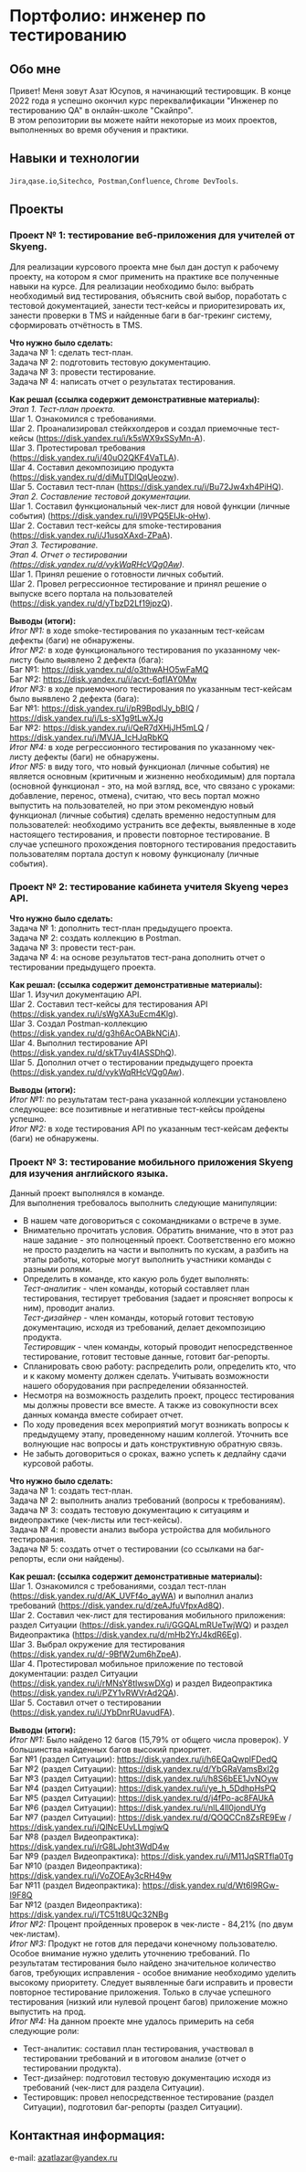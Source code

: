 # Портфолио: инженер по тестированию
## Обо мне 
Привет! Меня зовут Азат Юсупов, я начинающий тестировщик.
В конце 2022 года я успешно окончил курс переквалификации "Инженер по тестированию QA" в онлайн-школе "Скайпро". <br>
В этом репозитории вы можете найти некоторые из моих проектов, выполненных во время обучения и практики. <br>
## Навыки и технологии
``Jira``,``qase.io``,``Sitechco``,`` Postman``,``Confluence``, ``Chrome DevTools``. <br>
## Проекты
### Проект № 1: тестирование веб-приложения для учителей от Skyeng. 
Для реализации курсового проекта мне был дан доступ к рабочему проекту, на котором я смог применить на практике все полученные навыки на курсе. Для реализации необходимо было: выбрать необходимый вид тестирования, объяснить свой выбор, поработать с тестовой документацией, занести тест-кейсы и приоритезировать их, занести проверки в TMS и найденные баги в баг-трекинг систему, сформировать отчётность в TMS.

**Что нужно было сделать:**\
Задача № 1: сделать тест-план.\
Задача № 2: подготовить тестовую документацию.\
Задача № 3: провести тестирование.\
Задача № 4: написать отчет о результатах тестирования.

**Как решал (ссылка содержит демонстративные материалы):**\
*Этап 1. Тест-план проекта.*\
Шаг 1. Ознакомился с требованиями.\
Шаг 2. Проанализировал стейкхолдеров и создал приемочные тест-кейсы (https://disk.yandex.ru/i/k5sWX9xSSyMn-A). \
Шаг 3. Протестировал требования (https://disk.yandex.ru/i/40uO2QKF4VaTLA). \
Шаг 4. Составил декомпозицию продукта (https://disk.yandex.ru/d/diMuTDlQqUeozw). \
Шаг 5. Составил тест-план (https://disk.yandex.ru/i/Bu72Jw4xh4PiHQ). \
*Этап 2. Составление тестовой документации.*\
Шаг 1. Составил функциональный чек-лист для новой функции (личные события) (https://disk.yandex.ru/i/I9VPQ5EIJk-oHw). \
Шаг 2. Составил тест-кейсы для smoke-тестирования (https://disk.yandex.ru/i/J1usqXAxd-ZPaA). \
*Этап 3. Тестирование.*\
*Этап 4. Отчет о тестировании (https://disk.yandex.ru/d/vykWqRHcVQg0Aw).* \
Шаг 1. Принял решение о готовности личных событий.\
Шаг 2. Провел регрессионное тестирование и принял решение о выпуске всего портала на пользователей (https://disk.yandex.ru/d/yTbzD2Lf19jpzQ).
 
**Выводы (итоги):**\
*Итог №1:* в ходе smoke-тестирования по указанным тест-кейсам дефекты (баги) не обнаружены.\
*Итог №2:* в ходе функционального тестирования по указанному чек-листу было выявлено 2 дефекта (бага):\
Баг №1: https://disk.yandex.ru/d/o3thwAHO5wFaMQ \
Баг №2: https://disk.yandex.ru/i/acvt-6qfIAY0Mw \
*Итог №3:* в ходе приемочного тестирования по указанным тест-кейсам было выявлено 2 дефекта (бага):\
Баг №1: https://disk.yandex.ru/i/pR9BpdlJy_bBIQ / https://disk.yandex.ru/i/Ls-sX1g9tLwXJg \
Баг №2: https://disk.yandex.ru/i/QeR7dXHjJH5mLQ / https://disk.yandex.ru/i/MVJA_IcHJqRbKQ \
*Итог №4:* в ходе регрессионного тестирования по указанному чек-листу дефекты (баги) не обнаружены.\
*Итог №5:* в виду того, что новый функционал (личные события) не является основным (критичным и жизненно необходимым) для портала (основной функционал - это, на мой взгляд, все, что связано с уроками: добавление, перенос, отмена), считаю, что весь портал можно выпустить на пользователей, но при этом рекомендую новый функционал (личные события) сделать временно недоступным для пользователей: необходимо устранить все дефекты, выявленные в ходе настоящего тестирования, и провести повторное тестирование. В случае успешного прохождения повторного тестирования предоставить пользователям портала доступ к новому функционалу (личные события).

### Проект № 2: тестирование кабинета учителя Skyeng через API.
 
**Что нужно было сделать:**\
Задача № 1: дополнить тест-план предыдущего проекта.\
Задача № 2: создать коллекцию в Postman.\
Задача № 3: провести тест-ран.\
Задача № 4: на основе результатов тест-рана дополнить отчет о тестировании предыдущего проекта.
 
**Как решал: (ссылка содержит демонстративные материалы):**\
Шаг 1. Изучил документацию API.\
Шаг 2. Составил тест-кейсы для тестирования API (https://disk.yandex.ru/i/sWgXA3uEcm4Klg). \
Шаг 3. Создал Postman-коллекцию (https://disk.yandex.ru/d/g3h6AcOABkNCiA). \
Шаг 4. Выполнил тестирование API (https://disk.yandex.ru/d/skT7uy4IASSDhQ). \
Шаг 5. Дополнил отчет о тестировании предыдущего проекта (https://disk.yandex.ru/d/vykWqRHcVQg0Aw).
 
**Выводы (итоги):**\
*Итог №1:* по результатам тест-рана указанной коллекции установлено следующее: все позитивные и негативные тест-кейсы пройдены успешно.\
*Итог №2:* в ходе тестирования API по указанным тест-кейсам дефекты (баги) не обнаружены.

### Проект № 3: тестирование мобильного приложения Skyeng для изучения английского языка.
Данный проект выполнялся в команде.\
Для выполнения требовалось выполнить следующие манипуляции:
- В нашем чате договориться с сокомандниками о встрече в зуме.
- Внимательно прочитать условия. Обратить внимание, что в этот раз наше задание - это полноценный проект. Соответственно его можно не просто разделить на части и выполнить по кускам, а разбить на этапы работы, которые могут выполнить участники команды с разными ролями.
- Определить в команде, кто какую роль будет выполнять:\
*Тест-аналитик* - член команды, который составляет план тестирования, тестирует требования (задает и проясняет вопросы к ним), проводит анализ.\
*Тест-дизайнер* - член команды, который готовит тестовую документацию, исходя из требований, делает декомпозицию продукта.\
*Тестировщик* - член команды, который проводит непосредственное тестирование, готовит тестовые данные, готовит баг-репорты.
- Спланировать свою работу: распределить роли, определить кто, что и к какому моменту должен сделать. Учитывать возможности нашего оборудования при распределении обязанностей.
- Несмотря на возможность разделить проект, процесс тестирования мы должны провести все вместе. А также из совокупности всех данных команда вместе собирает отчет.
- По ходу проведения всех мероприятий могут возникать вопросы к предыдущему этапу, проведенному нашим коллегой. Уточнить все волнующие нас вопросы и дать конструктивную обратную связь.
- Не забыть договориться о сроках, важно успеть к дедлайну сдачи курсовой работы.

**Что нужно было сделать:**\
Задача № 1: создать тест-план.\
Задача № 2: выполнить анализ требований (вопросы к требованиям).\
Задача № 3: создать тестовую документацию к ситуациям и видеопрактике (чек-листы или тест-кейсы).\
Задача № 4: провести анализ выбора устройства для мобильного тестирования.\
Задача № 5: создать отчет о тестировании (со ссылками на баг-репорты, если они найдены).

**Как решал: (ссылка содержит демонстративные материалы):**\
Шаг 1. Ознакомился с требованиями, создал тест-план (https://disk.yandex.ru/d/AK_UVFf4o_ayWA) и выполнил анализ требований (https://disk.yandex.ru/d/zeAJfuVfpxAd8Q). \
Шаг 2. Составил чек-лист для тестирования мобильного приложения: раздел Ситуации (https://disk.yandex.ru/i/GGQALmRUeTwjWQ) и раздел Видеопрактика (https://disk.yandex.ru/d/mHb2YrJ4kdR6Eg). \
Шаг 3. Выбрал окружение для тестирования (https://disk.yandex.ru/d/-9BfW2um6hZpeA). \
Шаг 4. Протестировал мобильное приложение по тестовой документации: раздел Ситуации (https://disk.yandex.ru/i/rMNsY8tIwswDXg) и раздел Видеопрактика (https://disk.yandex.ru/i/PZY1vRWVrAd2QA). \
Шаг 5. Составил отчет о тестировании (https://disk.yandex.ru/i/JYbDnrRUavudFA).

**Выводы (итоги):**\
*Итог №1:* Было найдено 12 багов (15,79% от общего числа проверок). У большинства найденных багов высокий приоритет.\
Баг №1 (раздел Ситуации): https://disk.yandex.ru/i/h6EQaQwplFDedQ \
Баг №2 (раздел Ситуации): https://disk.yandex.ru/d/YbGRaVamsBxl2g \
Баг №3 (раздел Ситуации): https://disk.yandex.ru/i/h8S6bEE1JvNOyw \
Баг №4 (раздел Ситуации): https://disk.yandex.ru/i/ye_h_5DdhpHsPQ \
Баг №5 (раздел Ситуации): https://disk.yandex.ru/d/j4fPo-ac8FAUkA \
Баг №6 (раздел Ситуации): https://disk.yandex.ru/i/nlL4Il0jondUYg \
Баг №7 (раздел Ситуации): https://disk.yandex.ru/d/QOQCCn8ZsRE9Ew / https://disk.yandex.ru/i/QlNcEUvLLmgjwQ \
Баг №8 (раздел Видеопрактика): https://disk.yandex.ru/i/rG8LJpht3WdD4w \
Баг №9 (раздел Видеопрактика): https://disk.yandex.ru/i/M11JqSRTfla0Tg \
Баг №10 (раздел Видеопрактика): https://disk.yandex.ru/i/VoZOEAy3cRH49w \
Баг №11 (раздел Видеопрактика): https://disk.yandex.ru/d/Wt6l9RGw-I9F8Q \
Баг №12 (раздел Видеопрактика): https://disk.yandex.ru/i/TC51t8UQc32NBg \
*Итог №2:* Процент пройденных проверок в чек-листе - 84,21% (по двум чек-листам). \
*Итог №3:* Продукт не готов для передачи конечному пользователю. Особое внимание нужно уделить уточнению требований. По результатам тестирования было найдено значительное количество багов, требующих исправления - особое внимание необходимо уделить высокому приоритету. Следует выявленные баги исправить и провести повторное тестирование приложения. Только в случае успешного тестирования (низкий или нулевой процент багов) приложение можно выпустить на прод. \
*Итог №4:* На данном проекте мне удалось примерить на себя следующие роли:
- Тест-аналитик: составил план тестирования, участвовал в тестировании требований и в итоговом анализе (отчет о тестировании продукта).
- Тест-дизайнер: подготовил тестовую документацию исходя из требований (чек-лист для раздела Ситуации).
- Тестировщик: провел непосредственное тестирование (раздел Ситуации), подготовил баг-репорты (раздел Ситуации).

## Контактная информация:

e-mail: azatlazar@yandex.ru

